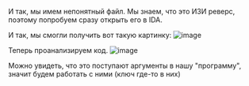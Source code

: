 И так, мы имем непонятный файл. Мы знаем, что это ИЗИ реверс, поэтому попробуем сразу открыть его в IDA.

И так, мы смогли получить вот такую картинку:
![image](https://user-images.githubusercontent.com/91623411/155898082-60171115-5792-452d-a98f-7a93df3285a2.png)

Теперь проанализируем код. 
![image](https://user-images.githubusercontent.com/91623411/155898135-78a31380-607b-4c96-a8ef-9ddbe399f5f6.png)

Можно увидеть, что это поступают аргументы в нашу "программу", значит будем работать с ними (ключ где-то в них)
